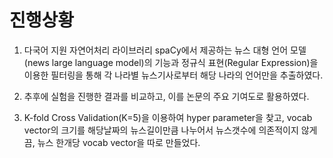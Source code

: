 # 진행상황
1. 다국어 지원 자연어처리 라이브러리 spaCy에서 제공하는 뉴스 대형 언어 모델(news large language model)의 기능과 정규식 표현(Regular Expression)을 이용한 필터링을 통해 각 나라별 뉴스기사로부터 해당 나라의 언어만을 추출하였다.

2. 추후에 실험을 진행한 결과를 비교하고, 이를 논문의 주요 기여도로 활용하였다.

3. K-fold Cross Validation(K=5)을 이용하여 hyper parameter을 찾고, vocab vector의 크기를 해당날짜의 뉴스길이만큼 나누어서 뉴스갯수에 의존적이지 않게끔, 뉴스 한개당 vocab vector을 따로 만들었다.


